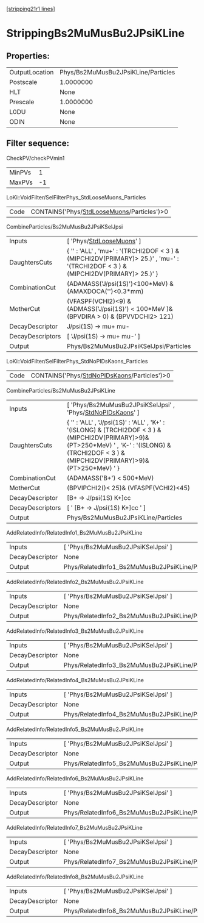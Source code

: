[[stripping21r1 lines]](./stripping21r1-index)

# StrippingBs2MuMusBu2JPsiKLine

## Properties:

|                |                                     |
|----------------|-------------------------------------|
| OutputLocation | Phys/Bs2MuMusBu2JPsiKLine/Particles |
| Postscale      | 1.0000000                           |
| HLT            | None                                |
| Prescale       | 1.0000000                           |
| L0DU           | None                                |
| ODIN           | None                                |

## Filter sequence:

CheckPV/checkPVmin1

|        |     |
|--------|-----|
| MinPVs | 1   |
| MaxPVs | -1  |

LoKi::VoidFilter/SelFilterPhys_StdLooseMuons_Particles

|      |                                                                                              |
|------|----------------------------------------------------------------------------------------------|
| Code | CONTAINS('Phys/[StdLooseMuons](./stripping21r1-commonparticles-stdloosemuons)/Particles')\>0 |

CombineParticles/Bs2MuMusBu2JPsiKSelJpsi

|                  |                                                                                                                                      |
|------------------|--------------------------------------------------------------------------------------------------------------------------------------|
| Inputs           | [ 'Phys/[StdLooseMuons](./stripping21r1-commonparticles-stdloosemuons)' ]                                                          |
| DaughtersCuts    | { '' : 'ALL' , 'mu+' : '(TRCHI2DOF \< 3 ) & (MIPCHI2DV(PRIMARY)\> 25.)' , 'mu-' : '(TRCHI2DOF \< 3 ) & (MIPCHI2DV(PRIMARY)\> 25.)' } |
| CombinationCut   | (ADAMASS('J/psi(1S)')\<100\*MeV) & (AMAXDOCA('')\<0.3\*mm)                                                                           |
| MotherCut        | (VFASPF(VCHI2)\<9) & (ADMASS('J/psi(1S)') \< 100\*MeV )& (BPVDIRA \> 0) & (BPVVDCHI2\> 121)                                          |
| DecayDescriptor  | J/psi(1S) -\> mu+ mu-                                                                                                                |
| DecayDescriptors | [ 'J/psi(1S) -\> mu+ mu-' ]                                                                                                        |
| Output           | Phys/Bs2MuMusBu2JPsiKSelJpsi/Particles                                                                                               |

LoKi::VoidFilter/SelFilterPhys_StdNoPIDsKaons_Particles

|      |                                                                                                |
|------|------------------------------------------------------------------------------------------------|
| Code | CONTAINS('Phys/[StdNoPIDsKaons](./stripping21r1-commonparticles-stdnopidskaons)/Particles')\>0 |

CombineParticles/Bs2MuMusBu2JPsiKLine

|                  |                                                                                                                                                                                                          |
|------------------|----------------------------------------------------------------------------------------------------------------------------------------------------------------------------------------------------------|
| Inputs           | [ 'Phys/Bs2MuMusBu2JPsiKSelJpsi' , 'Phys/[StdNoPIDsKaons](./stripping21r1-commonparticles-stdnopidskaons)' ]                                                                                           |
| DaughtersCuts    | { '' : 'ALL' , 'J/psi(1S)' : 'ALL' , 'K+' : '(ISLONG) & (TRCHI2DOF \< 3 ) &(MIPCHI2DV(PRIMARY)\>9)& (PT\>250\*MeV) ' , 'K-' : '(ISLONG) & (TRCHI2DOF \< 3 ) &(MIPCHI2DV(PRIMARY)\>9)& (PT\>250\*MeV) ' } |
| CombinationCut   | (ADAMASS('B+') \< 500\*MeV)                                                                                                                                                                              |
| MotherCut        | (BPVIPCHI2()\< 25)& (VFASPF(VCHI2)\<45)                                                                                                                                                                  |
| DecayDescriptor  | [B+ -\> J/psi(1S) K+]cc                                                                                                                                                                                |
| DecayDescriptors | [ ' [B+ -\> J/psi(1S) K+]cc ' ]                                                                                                                                                                      |
| Output           | Phys/Bs2MuMusBu2JPsiKLine/Particles                                                                                                                                                                      |

AddRelatedInfo/RelatedInfo1_Bs2MuMusBu2JPsiKLine

|                 |                                                  |
|-----------------|--------------------------------------------------|
| Inputs          | [ 'Phys/Bs2MuMusBu2JPsiKSelJpsi' ]             |
| DecayDescriptor | None                                             |
| Output          | Phys/RelatedInfo1_Bs2MuMusBu2JPsiKLine/Particles |

AddRelatedInfo/RelatedInfo2_Bs2MuMusBu2JPsiKLine

|                 |                                                  |
|-----------------|--------------------------------------------------|
| Inputs          | [ 'Phys/Bs2MuMusBu2JPsiKSelJpsi' ]             |
| DecayDescriptor | None                                             |
| Output          | Phys/RelatedInfo2_Bs2MuMusBu2JPsiKLine/Particles |

AddRelatedInfo/RelatedInfo3_Bs2MuMusBu2JPsiKLine

|                 |                                                  |
|-----------------|--------------------------------------------------|
| Inputs          | [ 'Phys/Bs2MuMusBu2JPsiKSelJpsi' ]             |
| DecayDescriptor | None                                             |
| Output          | Phys/RelatedInfo3_Bs2MuMusBu2JPsiKLine/Particles |

AddRelatedInfo/RelatedInfo4_Bs2MuMusBu2JPsiKLine

|                 |                                                  |
|-----------------|--------------------------------------------------|
| Inputs          | [ 'Phys/Bs2MuMusBu2JPsiKSelJpsi' ]             |
| DecayDescriptor | None                                             |
| Output          | Phys/RelatedInfo4_Bs2MuMusBu2JPsiKLine/Particles |

AddRelatedInfo/RelatedInfo5_Bs2MuMusBu2JPsiKLine

|                 |                                                  |
|-----------------|--------------------------------------------------|
| Inputs          | [ 'Phys/Bs2MuMusBu2JPsiKSelJpsi' ]             |
| DecayDescriptor | None                                             |
| Output          | Phys/RelatedInfo5_Bs2MuMusBu2JPsiKLine/Particles |

AddRelatedInfo/RelatedInfo6_Bs2MuMusBu2JPsiKLine

|                 |                                                  |
|-----------------|--------------------------------------------------|
| Inputs          | [ 'Phys/Bs2MuMusBu2JPsiKSelJpsi' ]             |
| DecayDescriptor | None                                             |
| Output          | Phys/RelatedInfo6_Bs2MuMusBu2JPsiKLine/Particles |

AddRelatedInfo/RelatedInfo7_Bs2MuMusBu2JPsiKLine

|                 |                                                  |
|-----------------|--------------------------------------------------|
| Inputs          | [ 'Phys/Bs2MuMusBu2JPsiKSelJpsi' ]             |
| DecayDescriptor | None                                             |
| Output          | Phys/RelatedInfo7_Bs2MuMusBu2JPsiKLine/Particles |

AddRelatedInfo/RelatedInfo8_Bs2MuMusBu2JPsiKLine

|                 |                                                  |
|-----------------|--------------------------------------------------|
| Inputs          | [ 'Phys/Bs2MuMusBu2JPsiKSelJpsi' ]             |
| DecayDescriptor | None                                             |
| Output          | Phys/RelatedInfo8_Bs2MuMusBu2JPsiKLine/Particles |
